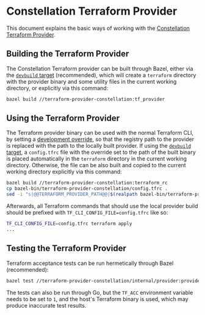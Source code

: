 # Constellation Terraform Provider

This document explains the basic ways of working with the [Constellation Terraform Provider](../../terraform-provider-constellation/).

## Building the Terraform Provider

The Constellation Terraform provider can be built through Bazel, either via the [`devbuild` target](./build-develop-deploy.md) (recommended), which will create a `terraform` directory
with the provider binary and some utility files in the current working directory, or explicitly via this command:

```bash
bazel build //terraform-provider-constellation:tf_provider
```

## Using the Terraform Provider

The Terraform provider binary can be used with the normal Terraform CLI, by setting a [development override](https://developer.hashicorp.com/terraform/cli/config/config-file#development-overrides-for-provider-developers),
so that the registry path to the provider is replaced with the path to the locally built provider. If using the [`devbuild` target](./build-develop-deploy.md), a `config.tfrc` file with the override set to the path
of the built binary is placed automatically in the `terraform` directory in the current working directory. Otherwise, the file can be also built and copied to the current working directory explicitly via this command:

```bash
bazel build //terraform-provider-constellation:terraform_rc
cp bazel-bin/terraform-provider-constellation/config.tfrc .
sed -i "s|@@TERRAFORM_PROVIDER_PATH@@|$(realpath bazel-bin/terraform-provider-constellation/tf_provider_/tf_provider)|g" config.tfrc
```

Afterwards, all Terraform commands that should use the local provider build should be prefixed with `TF_CLI_CONFIG_FILE=config.tfrc` like so:

```bash
TF_CLI_CONFIG_FILE=config.tfrc terraform apply
...
```

## Testing the Terraform Provider

Terraform acceptance tests can be run hermetically through Bazel (recommended):

```bash
bazel test //terraform-provider-constellation/internal/provider:provider_acc_test
```

The tests can also be run through Go, but the `TF_ACC` environment variable needs to be set to `1`, and the host's Terraform binary is used, which may produce inaccurate test results.
